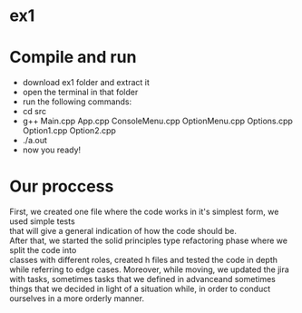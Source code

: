 # ex1
# Compile and run
- download ex1 folder and extract it
- open the terminal in that folder
- run the following commands:
- cd src
- g++ Main.cpp App.cpp ConsoleMenu.cpp OptionMenu.cpp Options.cpp Option1.cpp Option2.cpp
- ./a.out
- now you ready!

# Our proccess
First, we created one file where the code works in it's simplest form, we used simple tests
<br/>
that will give a general indication of how the code should be.
<br/>
After that, we started the solid principles type refactoring phase where we split the code into
<br/>
classes with different roles, created h files and tested the code in depth while referring to edge cases.
Moreover, while moving, we updated the jira with tasks, sometimes tasks that we defined in advanceand sometimes
<br/>
things that we decided in light of a situation while, in order to conduct ourselves in a more orderly manner.
